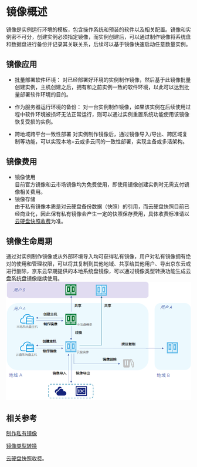 # 镜像概述

镜像是实例运行环境的模板，包含操作系统和预装的软件以及相关配置。镜像和实例密不可分，创建实例必须指定镜像，而实例创建后，可以通过制作镜像将系统盘和数据盘进行备份并记录其关联关系，后续可以基于镜像快速启动任意数量实例。

## 镜像应用
* 批量部署软件环境：
对已经部署好环境的实例制作镜像，然后基于此镜像批量创建实例，主机创建之后，拥有和之前实例一致的软件环境，以此可以达到批量部署软件环境的目的。

* 作为服务器运行环境的备份：
对一台实例制作镜像，如果该实例在后续使用过程中软件环境被损坏无法正常运行，则可以通过实例重置系统功能使用该镜像恢复受损的实例。

* 跨地域跨平台一致性部署
对实例制作镜像后，通过镜像导入/导出、跨区域复制等功能，可以实现本地+云或多云间的一致性部署，实现主备或多活架构。

## 镜像费用

* 镜像使用<br>
目前官方镜像和云市场镜像均为免费使用，即使用镜像创建实例时无需支付镜像相关费用。
* 镜像存储<br>
由于私有镜像本质是对云硬盘备份数据（快照）的引用，而云硬盘快照目前已经商业化，因此保有私有镜像会产生一定的快照保存费用，具体收费标准请以[云硬盘快照收费](https://docs.jdcloud.com/cloud-disk-service/price-overview)为准。

## 镜像生命周期

通过对实例制作镜像或从外部环境导入均可获得私有镜像，用户对私有镜像拥有绝对的使用和管理权限，可以将其复制到其他地域、共享给其他用户、导出京东云或进行删除，京东云早期提供的本地系统盘镜像，可以通过镜像类型转换功能生成云盘系统盘镜像继续使用。
![](../../../../../image/vm/image-overview.png)


## 相关参考

[制作私有镜像](https://docs.jdcloud.com/virtual-machines/create-private-image)

[镜像类型转换](Convert-Image.md)

[云硬盘快照收费](https://docs.jdcloud.com/cloud-disk-service/price-overview)。
